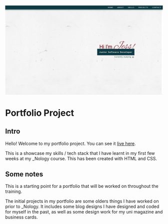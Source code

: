 !["Portfolio Screenshot"](/imgs/portfolio-screenshot.png "Portfolio Screenshot")

# Portfolio Project

## Intro
Hello! Welcome to my portfolio project. You can see it [live here](https://xjessd.github.io/).

This is a showcase my skills / tech stack that I have learnt in my first few weeks at my _Nology course. This has been created with HTML and CSS. 


## Some notes
This is a starting point for a portfolio that will be worked on throughout the training. 

The initial projects in my portfolio are some olders things I have worked on prior to _Nology. It includes some blog designs I have designed and coded for myself in the past, as well as some design work for my uni magazine and business cards. 